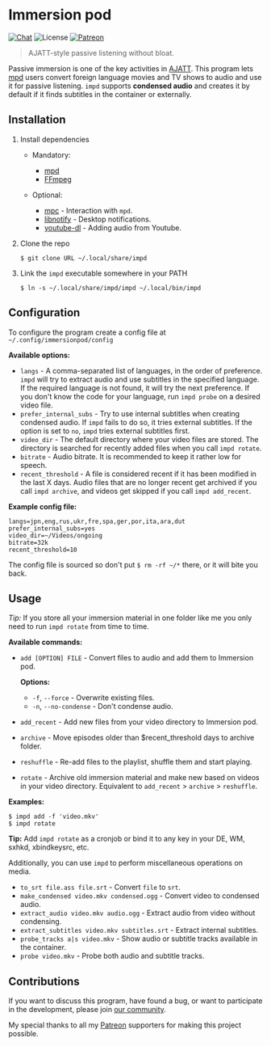 # Immersion pod

[![Chat](https://img.shields.io/badge/chat-join-green.svg)](https://tatsumoto-ren.github.io/blog/join-our-community.html)
![License](https://img.shields.io/github/license/Ajatt-Tools/impd)
[![Patreon](https://img.shields.io/badge/patreon-support-orange)](https://www.patreon.com/bePatron?u=43555128)

> AJATT-style passive listening without bloat.

Passive immersion is one of the key activities in
[AJATT](http://www.alljapaneseallthetime.com/blog/all-japanese-all-the-time-ajatt-how-to-learn-japanese-on-your-own-having-fun-and-to-fluency/).
This program lets
[mpd](https://wiki.archlinux.org/index.php/Music_Player_Daemon)
users convert foreign language movies and TV shows to audio and use it for passive listening.
`impd` supports **condensed audio** and creates it by default
if it finds subtitles in the container or externally.

## Installation

1) Install dependencies

    * Mandatory:
        * [mpd](https://wiki.archlinux.org/index.php/Music_Player_Daemon)
        * [FFmpeg](https://wiki.archlinux.org/index.php/FFmpeg)

    * Optional:
        * [mpc](https://archlinux.org/packages/extra/x86_64/mpc/) - Interaction with `mpd`.
        * [libnotify](https://archlinux.org/packages/extra/x86_64/libnotify/) - Desktop notifications.
        * [youtube-dl](https://wiki.archlinux.org/index.php/Youtube-dl) - Adding audio from Youtube.

2) Clone the repo
    ```
    $ git clone URL ~/.local/share/impd
    ```
3) Link the `impd` executable somewhere in your PATH
    ```
    $ ln -s ~/.local/share/impd/impd ~/.local/bin/impd
    ```

## Configuration

To configure the program create a config file at `~/.config/immersionpod/config`

**Available options:**

* `langs` - A comma-separated list of languages, in the order of preference.
    `impd` will try to extract audio and use subtitles in the specified language.
    If the required language is not found, it will try the next preference.
    If you don't know the code for your language, run `impd probe` on a desired video file.
* `prefer_internal_subs` - Try to use internal subtitles when creating condensed audio.
    If `impd` fails to do so, it tries external subtitles.
    If the option is set to `no`, `impd` tries external subtitles first.
* `video_dir` - The default directory where your video files are stored.
    The directory is searched for recently added files when you call `impd rotate`.
* `bitrate` - Audio bitrate. It is recommended to keep it rather low for speech.
* `recent_threshold` - A file is considered recent if it has been modified in the last X days.
    Audio files that are no longer recent get archived if you call `impd archive`,
    and videos get skipped if you call `impd add_recent`.

**Example config file:**

```
langs=jpn,eng,rus,ukr,fre,spa,ger,por,ita,ara,dut
prefer_internal_subs=yes
video_dir=~/Videos/ongoing
bitrate=32k
recent_threshold=10
```

The config file is sourced so don't put `$ rm -rf ~/*` there, or it will bite you back.

## Usage

*Tip:* If you store all your immersion material in one folder like me
you only need to run `impd rotate` from time to time.

**Available commands:**

* `add [OPTION] FILE` - Convert files to audio and add them to Immersion pod.

    **Options:**
    * `-f`, `--force` - Overwrite existing files.
    * `-n`, `--no-condense` - Don't condense audio.
* `add_recent` - Add new files from your video directory to Immersion pod.
* `archive` - Move episodes older than $recent_threshold days to archive folder.
* `reshuffle` - Re-add files to the playlist, shuffle them and start playing.
* `rotate` - Archive old immersion material and make new based on videos in your video directory.
    Equivalent to `add_recent` > `archive` > `reshuffle`.

**Examples:**

```
$ impd add -f 'video.mkv'
$ impd rotate
```

**Tip:** Add `impd rotate` as a cronjob or bind it to any key in your DE, WM, sxhkd, xbindkeysrc, etc.

Additionally, you can use `impd` to perform miscellaneous operations on media.

* `to_srt file.ass file.srt` - Convert `file` to `srt`.
* `make_condensed video.mkv condensed.ogg` - Convert video to condensed audio.
* `extract_audio video.mkv audio.ogg` - Extract audio from video without condensing.
* `extract_subtitles video.mkv subtitles.srt` - Extract internal subtitles.
* `probe_tracks a|s video.mkv` - Show audio or subtitle tracks available in the container.
* `probe video.mkv` - Probe both audio and subtitle tracks.

## Contributions

If you want to discuss this program, have found a bug, or want to participate in the development, please join
[our community](https://tatsumoto-ren.github.io/blog/join-our-community.html).

My special thanks to all my
[Patreon](https://www.patreon.com/bePatron?u=43555128)
supporters for making this project possible.
